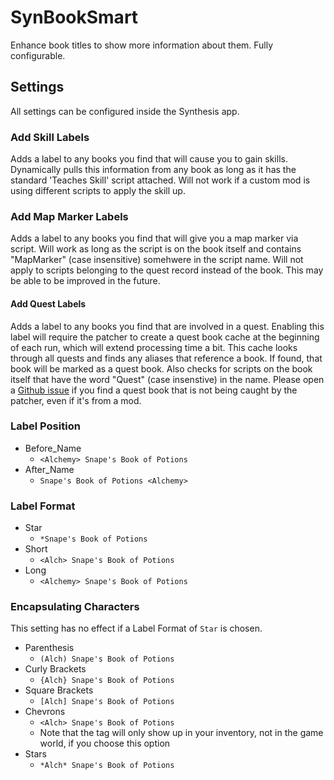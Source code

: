 # SynBookSmart
Enhance book titles to show more information about them. Fully configurable.

## Settings
All settings can be configured inside the Synthesis app.

### Add Skill Labels
Adds a label to any books you find that will cause you to gain skills. Dynamically pulls this information from any book as long as it has the standard 'Teaches Skill' script attached. Will not work if a custom mod is using different scripts to apply the skill up.

### Add Map Marker Labels
Adds a label to any books you find that will give you a map marker via script. Will work as long as the script is on the book itself and contains "MapMarker" (case insensitive) somehwere in the script name. Will not apply to scripts belonging to the quest record instead of the book. This may be able to be improved in the future.

#### Add Quest Labels
Adds a label to any books you find that are involved in a quest. Enabling this label will require the patcher to create a quest book cache at the beginning of each run, which will extend processing time a bit. This cache looks through all quests and finds any aliases that reference a book. If found, that book will be marked as a quest book. Also checks for scripts on the book itself that have the word "Quest" (case insenstive) in the name. Please open a [Github issue](https://github.com/Synthesis-Collective/SynBookSmart/issues) if you find a quest book that is not being caught by the patcher, even if it's from a mod.

### Label Position
- Before_Name
  - `<Alchemy> Snape's Book of Potions`
- After_Name
  - `Snape's Book of Potions <Alchemy>`

### Label Format
- Star
  - `*Snape's Book of Potions`
- Short
  - `<Alch> Snape's Book of Potions`
- Long
  - `<Alchemy> Snape's Book of Potions`

### Encapsulating Characters
This setting has no effect if a Label Format of `Star` is chosen.

- Parenthesis
  - `(Alch) Snape's Book of Potions`
- Curly Brackets
  - `{Alch} Snape's Book of Potions`
- Square Brackets
  - `[Alch] Snape's Book of Potions`
- Chevrons
  - `<Alch> Snape's Book of Potions`
  - Note that the tag will only show up in your inventory, not in the game world, if you choose this option
- Stars
  - `*Alch* Snape's Book of Potions`
